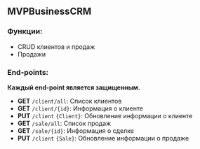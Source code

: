 ## MVPBusinessCRM

### Функции:

- CRUD клиентов и продаж
- Продажи

### End-points: 
**Каждый end-point является защищенным.**

- **GET** `/client/all`: Список клиентов
- **GET** `/client/{id}`: Информация о клиенте
- **PUT** `/client`  ``{Client}``: Обновление информации о клиенте
- **GET** `/sale/all`: Список продаж
- **GET** `/sale/{id}`: Информация о сделке
- **PUT** `/client` ``{Sale}``: Обновление информации о продаже